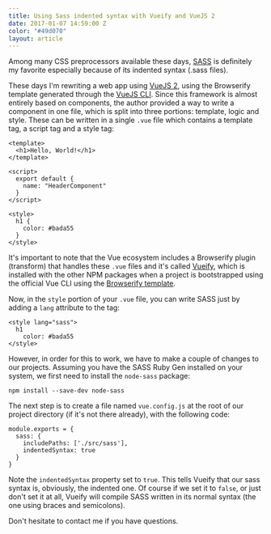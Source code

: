 ```yaml
---
title: Using Sass indented syntax with Vueify and VueJS 2
date: 2017-01-07 14:59:00 Z
color: "#49d070"
layout: article
---
```


Among many CSS preprocessors available these days, [SASS](http://sass-lang.com/) is definitely my favorite especially because of its indented syntax (.sass files).

These days I'm rewriting a web app using [VueJS 2](https://vuejs.org/), using the Browserify template generated through the [VueJS CLI](https://github.com/vuejs/vue-cli). Since this framework is almost entirely based on components, the author provided a way to write a component in one file, which is split into three portions: template, logic and style. These can be written in a single `.vue` file which contains a template tag, a script tag and a style tag:

```
<template>
  <h1>Hello, World!</h1>
</template>

<script>
  export default {
    name: "HeaderComponent"
  }
</script>

<style>
  h1 {
    color: #bada55
  }
</style>
```

It's important to note that the Vue ecosystem includes a Browserify plugin (transform) that handles these `.vue` files and it's called [Vueify](https://github.com/vuejs/vueify), which is installed with the other NPM packages when a project is bootstrapped using the official Vue CLI using the [Browserify template](https://github.com/vuejs-templates/browserify). 

Now, in the `style` portion of your `.vue` file, you can write SASS just by adding a `lang` attribute to the tag: 

```
<style lang="sass">
  h1
    color: #bada55
</style> 
```

However, in order for this to work, we have to make a couple of changes to our projects. Assuming you have the SASS Ruby Gen installed on your system, we first need to install the `node-sass` package: 

```
npm install --save-dev node-sass
```

The next step is to create a file named `vue.config.js` at the root of our project directory (if it's not there already), with the following code: 

```
module.exports = {
  sass: {
    includePaths: ['./src/sass'],
    indentedSyntax: true
  }
}
```

Note the `indentedSyntax` property set to `true`. This tells Vueify that our sass syntax is, obviously, the indented one. Of course if we set it to `false`, or just don't set it at all, Vueify will compile SASS written in its normal syntax (the one using braces and semicolons).

Don't hesitate to contact me if you have questions. 
